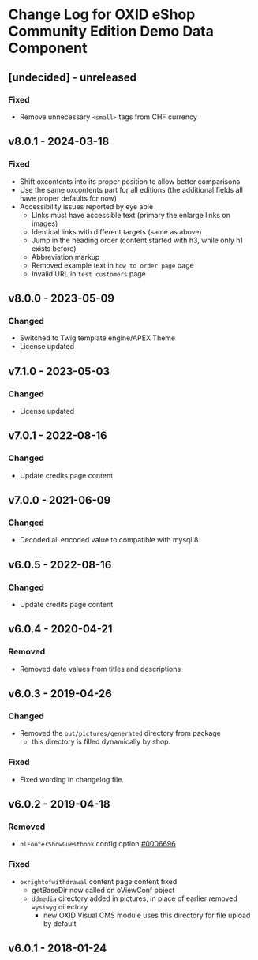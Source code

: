 # Change Log for OXID eShop Community Edition Demo Data Component

## [undecided] - unreleased

### Fixed
- Remove unnecessary `<small>` tags from CHF currency

## v8.0.1 - 2024-03-18

### Fixed
- Shift oxcontents into its proper position to allow better comparisons
- Use the same oxcontents part for all editions (the additional fields all have proper defaults for now)
- Accessibility issues reported by eye able
  - Links must have accessible text (primary the enlarge links on images)
  - Identical links with different targets (same as above)
  - Jump in the heading order (content started with h3, while only h1 exists before)
  - Abbreviation markup
  - Removed example text in `how to order page` page
  - Invalid URL in `test customers` page

## v8.0.0 - 2023-05-09

### Changed
- Switched to Twig template engine/APEX Theme
- License updated

## v7.1.0 - 2023-05-03

### Changed
- License updated

## v7.0.1 - 2022-08-16

### Changed
- Update credits page content

## v7.0.0 - 2021-06-09

### Changed
- Decoded all encoded value to compatible with mysql 8

## v6.0.5 - 2022-08-16

### Changed
- Update credits page content

## v6.0.4 - 2020-04-21

### Removed
- Removed date values from titles and descriptions

## v6.0.3 - 2019-04-26

### Changed
- Removed the `out/pictures/generated` directory from package
    - this directory is filled dynamically by shop.

### Fixed
- Fixed wording in changelog file.

## v6.0.2 - 2019-04-18

### Removed
- `blFooterShowGuestbook` config option [#0006696](https://bugs.oxid-esales.com/view.php?id=6696)

### Fixed
- `oxrightofwithdrawal` content page content fixed
    - getBaseDir now called on oViewConf object
    - `ddmedia` directory added in pictures, in place of earlier removed `wysiwyg` directory
        - new OXID Visual CMS module uses this directory for file upload by default

## v6.0.1 - 2018-01-24
